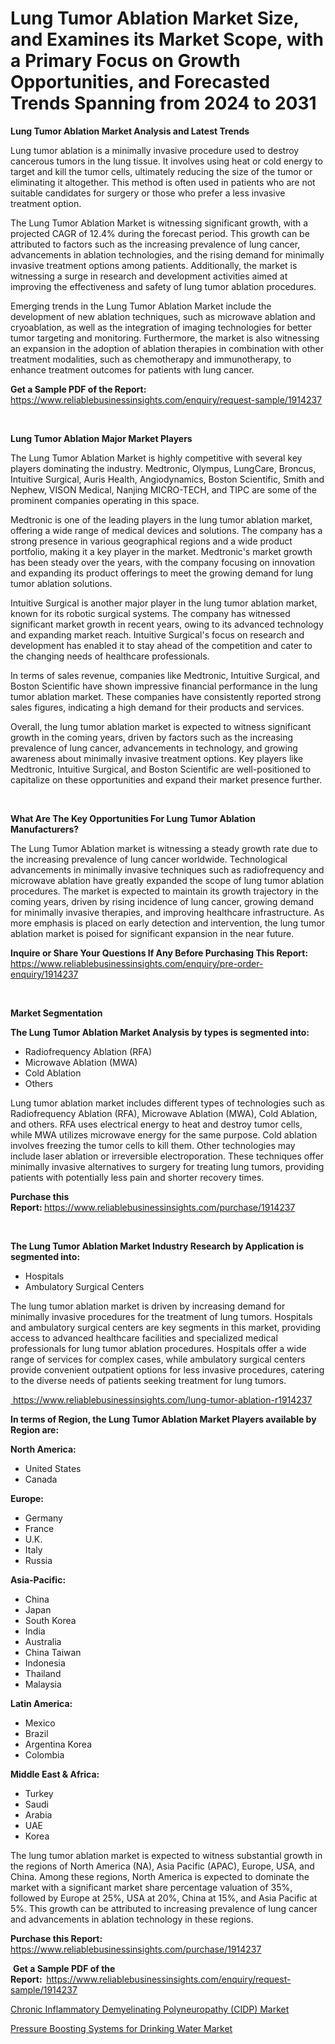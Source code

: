 <p><h1>Lung Tumor Ablation Market Size, and Examines its Market Scope, with a Primary Focus on Growth Opportunities, and Forecasted Trends Spanning from 2024 to 2031</h1></p><p><strong>Lung Tumor Ablation Market Analysis and Latest Trends</strong></p>
<p><p>Lung tumor ablation is a minimally invasive procedure used to destroy cancerous tumors in the lung tissue. It involves using heat or cold energy to target and kill the tumor cells, ultimately reducing the size of the tumor or eliminating it altogether. This method is often used in patients who are not suitable candidates for surgery or those who prefer a less invasive treatment option.</p><p>The Lung Tumor Ablation Market is witnessing significant growth, with a projected CAGR of 12.4% during the forecast period. This growth can be attributed to factors such as the increasing prevalence of lung cancer, advancements in ablation technologies, and the rising demand for minimally invasive treatment options among patients. Additionally, the market is witnessing a surge in research and development activities aimed at improving the effectiveness and safety of lung tumor ablation procedures.</p><p>Emerging trends in the Lung Tumor Ablation Market include the development of new ablation techniques, such as microwave ablation and cryoablation, as well as the integration of imaging technologies for better tumor targeting and monitoring. Furthermore, the market is also witnessing an expansion in the adoption of ablation therapies in combination with other treatment modalities, such as chemotherapy and immunotherapy, to enhance treatment outcomes for patients with lung cancer.</p></p>
<p><strong>Get a Sample PDF of the Report:&nbsp;</strong> <a href="https://www.reliablebusinessinsights.com/enquiry/request-sample/1914237">https://www.reliablebusinessinsights.com/enquiry/request-sample/1914237</a></p>
<p>&nbsp;</p>
<p><strong>Lung Tumor Ablation Major Market Players</strong></p>
<p><p>The Lung Tumor Ablation Market is highly competitive with several key players dominating the industry. Medtronic, Olympus, LungCare, Broncus, Intuitive Surgical, Auris Health, Angiodynamics, Boston Scientific, Smith and Nephew, VISON Medical, Nanjing MICRO-TECH, and TIPC are some of the prominent companies operating in this space.</p><p>Medtronic is one of the leading players in the lung tumor ablation market, offering a wide range of medical devices and solutions. The company has a strong presence in various geographical regions and a wide product portfolio, making it a key player in the market. Medtronic's market growth has been steady over the years, with the company focusing on innovation and expanding its product offerings to meet the growing demand for lung tumor ablation solutions.</p><p>Intuitive Surgical is another major player in the lung tumor ablation market, known for its robotic surgical systems. The company has witnessed significant market growth in recent years, owing to its advanced technology and expanding market reach. Intuitive Surgical's focus on research and development has enabled it to stay ahead of the competition and cater to the changing needs of healthcare professionals.</p><p>In terms of sales revenue, companies like Medtronic, Intuitive Surgical, and Boston Scientific have shown impressive financial performance in the lung tumor ablation market. These companies have consistently reported strong sales figures, indicating a high demand for their products and services.</p><p>Overall, the lung tumor ablation market is expected to witness significant growth in the coming years, driven by factors such as the increasing prevalence of lung cancer, advancements in technology, and growing awareness about minimally invasive treatment options. Key players like Medtronic, Intuitive Surgical, and Boston Scientific are well-positioned to capitalize on these opportunities and expand their market presence further.</p></p>
<p>&nbsp;</p>
<p><strong>What Are The Key Opportunities For Lung Tumor Ablation Manufacturers?</strong></p>
<p><p>The Lung Tumor Ablation market is witnessing a steady growth rate due to the increasing prevalence of lung cancer worldwide. Technological advancements in minimally invasive techniques such as radiofrequency and microwave ablation have greatly expanded the scope of lung tumor ablation procedures. The market is expected to maintain its growth trajectory in the coming years, driven by rising incidence of lung cancer, growing demand for minimally invasive therapies, and improving healthcare infrastructure. As more emphasis is placed on early detection and intervention, the lung tumor ablation market is poised for significant expansion in the near future.</p></p>
<p><strong>Inquire or Share Your Questions If Any Before Purchasing This Report:</strong> <a href="https://www.reliablebusinessinsights.com/enquiry/pre-order-enquiry/1914237">https://www.reliablebusinessinsights.com/enquiry/pre-order-enquiry/1914237</a></p>
<p>&nbsp;</p>
<p><strong>Market Segmentation</strong></p>
<p><strong>The Lung Tumor Ablation Market Analysis by types is segmented into:</strong></p>
<p><ul><li>Radiofrequency Ablation (RFA)</li><li>Microwave Ablation (MWA)</li><li>Cold Ablation</li><li>Others</li></ul></p>
<p><p>Lung tumor ablation market includes different types of technologies such as Radiofrequency Ablation (RFA), Microwave Ablation (MWA), Cold Ablation, and others. RFA uses electrical energy to heat and destroy tumor cells, while MWA utilizes microwave energy for the same purpose. Cold ablation involves freezing the tumor cells to kill them. Other technologies may include laser ablation or irreversible electroporation. These techniques offer minimally invasive alternatives to surgery for treating lung tumors, providing patients with potentially less pain and shorter recovery times.</p></p>
<p><strong>Purchase this Report:&nbsp;</strong><a href="https://www.reliablebusinessinsights.com/purchase/1914237">https://www.reliablebusinessinsights.com/purchase/1914237</a></p>
<p>&nbsp;</p>
<p><strong>The Lung Tumor Ablation Market Industry Research by Application is segmented into:</strong></p>
<p><ul><li>Hospitals</li><li>Ambulatory Surgical Centers</li></ul></p>
<p><p>The lung tumor ablation market is driven by increasing demand for minimally invasive procedures for the treatment of lung tumors. Hospitals and ambulatory surgical centers are key segments in this market, providing access to advanced healthcare facilities and specialized medical professionals for lung tumor ablation procedures. Hospitals offer a wide range of services for complex cases, while ambulatory surgical centers provide convenient outpatient options for less invasive procedures, catering to the diverse needs of patients seeking treatment for lung tumors.</p></p>
<p><a href="https://www.reliablebusinessinsights.com/lung-tumor-ablation-r1914237">&nbsp;https://www.reliablebusinessinsights.com/lung-tumor-ablation-r1914237</a></p>
<p><strong>In terms of Region, the Lung Tumor Ablation Market Players available by Region are:</strong></p>
<p>
    <p> <strong> North America: </strong>
        <ul>
            <li>United States</li>
            <li>Canada</li>
        </ul>
        </p> 
    <p> <strong> Europe: </strong>
        <ul>
            <li>Germany</li>
            <li>France</li>
            <li>U.K.</li>
            <li>Italy</li>
            <li>Russia</li>
        </ul>
        </p> 
    <p> <strong> Asia-Pacific: </strong>
        <ul>
            <li>China</li>
            <li>Japan</li>
            <li>South Korea</li>
            <li>India</li>
            <li>Australia</li>
            <li>China Taiwan</li>
            <li>Indonesia</li>
            <li>Thailand</li>
            <li>Malaysia</li>
        </ul>
        </p> 
    <p> <strong> Latin America: </strong>
        <ul>
            <li>Mexico</li>
            <li>Brazil</li>
            <li>Argentina Korea</li>
            <li>Colombia</li>
        </ul>
        </p> 
    <p> <strong> Middle East & Africa: </strong>
        <ul>
            <li>Turkey</li>
            <li>Saudi</li>
            <li>Arabia</li>
            <li>UAE</li>
            <li>Korea</li>
        </ul>
    </p>
    </p>
<p><p>The lung tumor ablation market is expected to witness substantial growth in the regions of North America (NA), Asia Pacific (APAC), Europe, USA, and China. Among these regions, North America is expected to dominate the market with a significant market share percentage valuation of 35%, followed by Europe at 25%, USA at 20%, China at 15%, and Asia Pacific at 5%. This growth can be attributed to increasing prevalence of lung cancer and advancements in ablation technology in these regions.</p></p>
<p><strong>Purchase this Report: </strong><a href="https://www.reliablebusinessinsights.com/purchase/1914237">https://www.reliablebusinessinsights.com/purchase/1914237</a></p>
<p>&nbsp;<strong>Get a Sample PDF of the Report:&nbsp;&nbsp;</strong><a href="https://www.reliablebusinessinsights.com/enquiry/request-sample/1914237">https://www.reliablebusinessinsights.com/enquiry/request-sample/1914237</a></p>
<p><strong></strong></p>
<p><p><a href="https://view.publitas.com/reportprime-1/chronic-inflammatory-demyelinating-polyneuropathy-cidp-market-a-global-and-regional-analysis-focus-on-end-user-product-and-region-analysis-and-forecast-2024-2031/">Chronic Inflammatory Demyelinating Polyneuropathy (CIDP) Market</a></p><p><a href="https://github.com/cheribeninsig/Market-Research-Report-List-1/blob/main/pressure-boosting-systems-for-drinking-water-market.md">Pressure Boosting Systems for Drinking Water Market</a></p></p>
